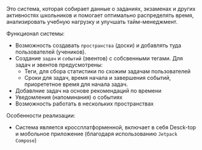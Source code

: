 Это система, которая собирает данные о заданиях, экзаменах и других активностях школьников
и помогает оптимально распределять время, анализировать учебную нагрузку и улучшать тайм-менеджмент.

Функционал системы:
- Возможность создавать `пространства` (доски) и добавлять туда пользователей (учеников).
- Создание `задач` и `событий` (эвентов) с собсвенными тегами.
  Для задач и эвентов предусмотрены:
  - Теги, для сбора статистики по схожим задачам пользователей
  - Сроки для задач, время начала и завершения событий, приорететное время для начала задач.
- Добавлние задач на основе рекомендаций по времени
- Уведомления (напоминания) о событиях
- Возможность работать в нескольких пространствах

Особенности реализации:
- Система является кроссплатформенной, включает в себя Desck-top и мобольное приложение (благодаря использованию `Jetpack Compose`)
